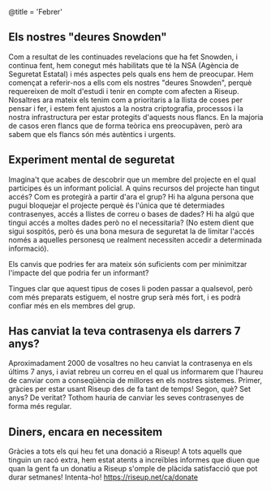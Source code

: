 @title = 'Febrer'

## Els nostres "deures Snowden"

Com a resultat de les continuades revelacions que ha fet Snowden, i continua fent, hem conegut més habilitats que té la NSA (Agència de Seguretat Estatal) i més aspectes pels quals ens hem de preocupar. Hem començat a referir-nos a ells com els nostres "deures Snowden", perquè requereixen de molt d'estudi i tenir en compte com afecten a Riseup. Nosaltres ara mateix els tenim com a prioritaris a la llista de coses per pensar i fer, i estem fent ajustos a la nostra criptografia, processos i la nostra infrastructura per estar protegits d'aquests nous flancs. En la majoria de casos eren flancs que de forma teòrica ens preocupàven, però ara sabem que els flancs són més autèntics i urgents.


## Experiment mental de seguretat

Imagina't que acabes de descobrir que un membre del projecte en el qual participes és un informant policial. A quins recursos del projecte han tingut accés? Com es protegirà a partir d'ara el grup? Hi ha alguna persona que pugui bloquejar el projecte perquè és l'única que té determiades contrasenyes, accés a llistes de correu o bases de dades? Hi ha algú que tingui accés a moltes dades però no el necessitaria? (No estem dient que sigui sospitós, però és una bona mesura de seguretat la de limitar l'accés només a aquelles personesq ue realment necessiten accedir a determinada informació).

Els canvis que podries fer ara mateix són suficients com per minimitzar l'impacte del que podria fer un informant?

Tingues clar que aquest tipus de coses li poden passar a qualsevol, però com més preparats estiguem, el nostre grup serà més fort, i es podrà confiar més en els membres del grup.


## Has canviat la teva contrasenya els darrers 7 anys?

Aproximadament 2000 de vosaltres no heu canviat la contrasenya en els últims 7 anys, i aviat rebreu un correu en el qual us informarem que l'haureu de canviar com a conseqüència de millores en els nostres sistemes. Primer, gràcies per estar usant Riseup des de fa tant de temps! Segon, què? Set anys? De veritat? Tothom hauria de canviar les seves contrasenyes de forma més regular.


## Diners, encara en necessitem

Gràcies a tots els qui heu fet una donació a Riseup! A tots aquells que tinguin un racó extra, hem estat atents a increïbles informes que diuen que quan la gent fa un donatiu a Riseup s'omple de plàcida satisfacció que pot durar setmanes! Intenta-ho!
https://riseup.net/ca/donate
